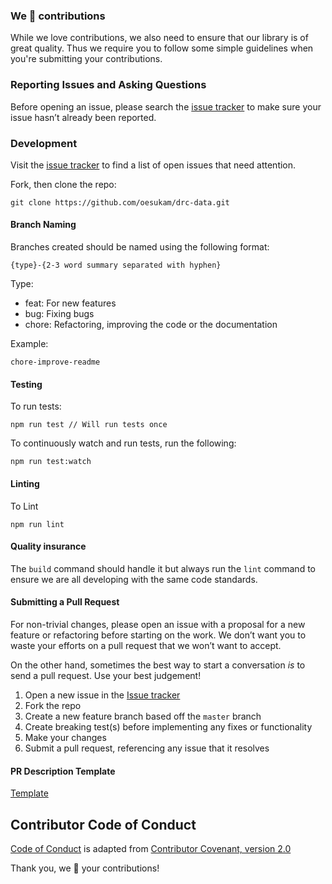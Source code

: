 ### We 💜 contributions

While we love contributions, we also need to ensure that our library is of great quality. Thus we require you to follow some simple guidelines when you're submitting your contributions.

### Reporting Issues and Asking Questions

Before opening an issue, please search the [issue tracker](https://github.com/oesukam/drc-data-js/issues) to make sure your issue hasn’t already been reported.

### Development

Visit the [issue tracker](https://github.com/oesukam/drc-data-js/issues) to find a list of open issues that need attention.

Fork, then clone the repo:

```
git clone https://github.com/oesukam/drc-data.git
```

#### Branch Naming

Branches created should be named using the following format:

```
{type}-{2-3 word summary separated with hyphen}
```

Type:

- feat: For new features
- bug: Fixing bugs
- chore: Refactoring, improving the code or the documentation

Example:

```
chore-improve-readme
```

#### Testing

To run tests:

```
npm run test // Will run tests once
```

To continuously watch and run tests, run the following:

```
npm run test:watch
```

#### Linting

To Lint

```
npm run lint
```

#### Quality insurance

The `build` command should handle it but always run the `lint` command to ensure we are all developing with the same code standards.

#### Submitting a Pull Request

For non-trivial changes, please open an issue with a proposal for a new feature or refactoring before starting on the work. We don’t want you to waste your efforts on a pull request that we won’t want to accept.

On the other hand, sometimes the best way to start a conversation _is_ to send a pull request. Use your best judgement!

1. Open a new issue in the [Issue tracker](https://github.com/oesukam/drc-data-js/issues)
1. Fork the repo
1. Create a new feature branch based off the `master` branch
1. Create breaking test(s) before implementing any fixes or functionality
1. Make your changes
1. Submit a pull request, referencing any issue that it resolves

#### PR Description Template
[Template](./.github/pull_request_template.md)

## Contributor Code of Conduct

[Code of Conduct](./CONTRIBUTOR_CONVENANT.md) is adapted from [Contributor Covenant, version 2.0](http://contributor-covenant.org/version/2/0)

Thank you, we 💜 your contributions!
